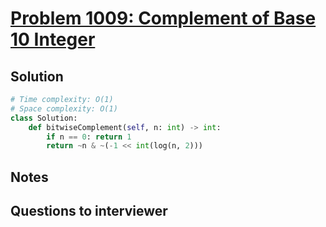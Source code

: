 # [Problem 1009: Complement of Base 10 Integer](https://leetcode.com/problems/complement-of-base-10-integer/)

## Solution

```py
# Time complexity: O(1)
# Space complexity: O(1)
class Solution:
    def bitwiseComplement(self, n: int) -> int:
        if n == 0: return 1
        return ~n & ~(-1 << int(log(n, 2)))
```

## Notes

## Questions to interviewer
